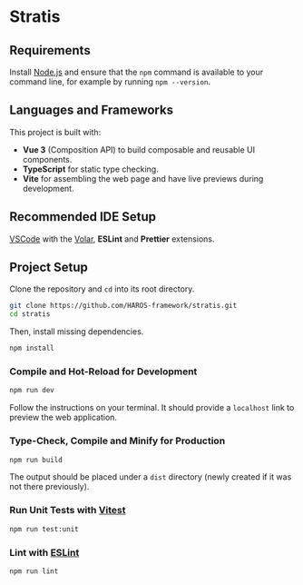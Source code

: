# Stratis

## Requirements

Install [Node.js](https://nodejs.org/en) and ensure that the `npm` command is available to your command line, for example by running `npm --version`.

## Languages and Frameworks

This project is built with:

- **Vue 3** (Composition API) to build composable and reusable UI components.
- **TypeScript** for static type checking.
- **Vite** for assembling the web page and have live previews during development.

## Recommended IDE Setup

[VSCode](https://code.visualstudio.com/) with the [Volar](https://marketplace.visualstudio.com/items?itemName=Vue.volar), **ESLint** and **Prettier** extensions.

## Project Setup

Clone the repository and `cd` into its root directory.

```sh
git clone https://github.com/HAROS-framework/stratis.git
cd stratis
```

Then, install missing dependencies.

```sh
npm install
```

### Compile and Hot-Reload for Development

```sh
npm run dev
```

Follow the instructions on your terminal. It should provide a `localhost` link to preview the web application.

### Type-Check, Compile and Minify for Production

```sh
npm run build
```

The output should be placed under a `dist` directory (newly created if it was not there previously).

### Run Unit Tests with [Vitest](https://vitest.dev/)

```sh
npm run test:unit
```

### Lint with [ESLint](https://eslint.org/)

```sh
npm run lint
```

